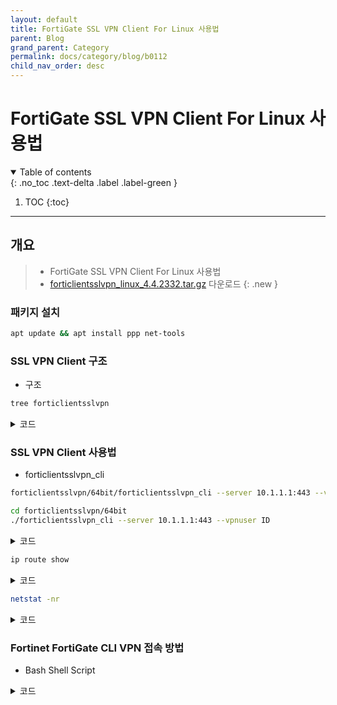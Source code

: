 ```yaml
---
layout: default
title: FortiGate SSL VPN Client For Linux 사용법
parent: Blog
grand_parent: Category
permalink: docs/category/blog/b0112
child_nav_order: desc
---
```


# FortiGate SSL VPN Client For Linux 사용법

<details open markdown="block">
  <summary>
    Table of contents
  </summary>
  {: .no_toc .text-delta .label .label-green }

1. TOC
{:toc}

</details>

---

## 개요

> - FortiGate SSL VPN Client For Linux 사용법
> - [forticlientsslvpn_linux_4.4.2332.tar.gz](https://github.com/heaths2/heaths2.github.io/files/12733569/forticlientsslvpn_linux_4.4.2332.tar.gz) 다운로드
{: .new }

### 패키지 설치

```bash
apt update && apt install ppp net-tools
```

### SSL VPN Client 구조

- 구조

```bash
tree forticlientsslvpn
```

<details markdown="block">
  <summary>
    코드
  </summary>
  {: .text-delta .label .label-green }
  
```bash
forticlientsslvpn
├── 32bit
│   ├── forticlientsslvpn
│   ├── forticlientsslvpn_cli
│   └── helper
│       ├── config
│       ├── construct_trustca
│       ├── fctrouternke.kext
│       │   └── Contents
│       │       ├── Info.plist
│       │       ├── MacOS
│       │       │   └── fctrouternke
│       │       └── Resources
│       │           └── English.lproj
│       │               └── InfoPlist.strings
│       ├── fctrt
│       ├── fortisslcacert.pem
│       ├── fortisslclient.crt
│       ├── fortisslclient.key
│       ├── License.txt
│       ├── printcert
│       ├── setup
│       ├── showlicense
│       ├── subproc
│       └── waitppp.sh
├── 64bit
│   ├── forticlientsslvpn
│   ├── forticlientsslvpn_cli
│   └── helper
│       ├── config
│       ├── construct_trustca
│       ├── fctrouternke.kext
│       │   └── Contents
│       │       ├── Info.plist
│       │       ├── MacOS
│       │       │   └── fctrouternke
│       │       └── Resources
│       │           └── English.lproj
│       │               └── InfoPlist.strings
│       ├── fctrt
│       ├── fortisslcacert.pem
│       ├── fortisslclient.crt
│       ├── fortisslclient.key
│       ├── License.txt
│       ├── printcert
│       ├── setup
│       ├── showlicense
│       ├── subproc
│       └── waitppp.sh
└── fortisslvpn.sh

### SSL VPN Client 사용법

14 directories, 35 files
```

</details>

### SSL VPN Client 사용법

- forticlientsslvpn_cli

```bash
forticlientsslvpn/64bit/forticlientsslvpn_cli --server 10.1.1.1:443 --vpnuser ID
```

```bash
cd forticlientsslvpn/64bit
./forticlientsslvpn_cli --server 10.1.1.1:443 --vpnuser ID
```

<details markdown="block">
  <summary>
    코드
  </summary>
  {: .text-delta .label .label-green }

```bash
Password for VPN:
STATUS::Setting up the tunnel
STATUS::Connecting...
Certificate:Certificate:

... 생략...
The certificate for the SSLVPN server is invalid.
You are connecting to an untrusted server. which could put your confidential information at risk.
Would you like to connect to this server? (Y/N)
y
STATUS::Login succeed
STATUS::Starting PPPd
STATUS::Initializing tunnel
STATUS::Connecting to server
STATUS::Connected
Press Ctrl-C to quit
STATUS::Tunnel running
```

</details>

```bash
ip route show
```

<details markdown="block">
  <summary>
    코드
  </summary>
  {: .text-delta .label .label-green }

```bash
default via 172.1.1.10 dev ppp0 scope link 
default via 192.168.0.1 dev enp0s3 proto dhcp src 192.168.1.100 metric 100 
10.1.1.1 via 192.168.0.1 dev enp0s3 
192.168.0.0/16 dev enp0s3 proto kernel scope link src 192.168.1.100 
192.168.0.1 dev enp0s3 proto dhcp scope link src 192.168.1.100 metric 100
```

</details>

```bash
netstat -nr
```

<details markdown="block">
  <summary>
    코드
  </summary>
  {: .text-delta .label .label-green }

```bash
Kernel IP routing table
Destination     Gateway         Genmask         Flags   MSS Window  irtt Iface
0.0.0.0         20.1.2.10       0.0.0.0         UG        0 0          0 ppp0
0.0.0.0         192.168.0.1     0.0.0.0         UG        0 0          0 enp0s3
10.1.1.1        192.168.0.1     255.255.255.255 UGH       0 0          0 enp0s3
192.168.0.0     0.0.0.0         255.255.0.0     U         0 0          0 enp0s3
192.168.0.1     0.0.0.0         255.255.255.255 UH        0 0          0 enp0s3
```

</details>


### Fortinet FortiGate CLI VPN 접속 방법

- Bash Shell Script

<details markdown="block">
  <summary>
    코드
  </summary>
  {: .text-delta .label .label-green }

```bash
#!/usr/bin/env bash
set -u
export LC_ALL="en_US.UTF-8"
if dpkg -S $(which pppd) &>/dev/null; then
    echo "pppd is installed."
else
    echo "pppd is not installed. Installing..."
    wget https://github.com/heaths2/heaths2.github.io/files/12733569/forticlientsslvpn_linux_4.4.2332.tar.gz
    tar -zxf forticlientsslvpn_linux_4.4.2332.tar.gz
    sudo apt-get update
    sudo apt-get install -y ppp
fi
forticlientsslvpn/64bit/forticlientsslvpn_cli --server 10.1.1.1:443 --vpnuser heaths2
```

</details>
